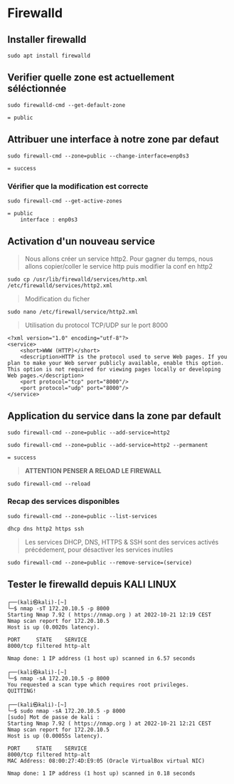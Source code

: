 # Firewalld



## Installer firewalld
    sudo apt install firewalld

## Verifier quelle zone est actuellement séléctionnée

    sudo firewalld-cmd --get-default-zone
    
    = public


## Attribuer une interface à notre zone par defaut
    
    sudo firewall-cmd --zone=public --change-interface=enp0s3

    = success

### Vérifier que la modification est correcte 
    
    sudo firewall-cmd --get-active-zones

    = public
        interface : enp0s3


## Activation d'un nouveau service

> Nous allons créer un service http2. Pour gagner du temps, nous allons copier/coller le service http puis modifier la conf en http2

    sudo cp /usr/lib/firewalld/services/http.xml /etc/firewalld/services/http2.xml

> Modification du ficher
    
    sudo nano /etc/firewall/service/http2.xml


> Utilisation du protocol TCP/UDP sur le port 8000

    <?xml version="1.0" encoding="utf-8"?>
    <service>
        <short>WWW (HTTP)</short>
        <description>HTTP is the protocol used to serve Web pages. If you plan to make your Web server publicly available, enable this option. This option is not required for viewing pages locally or developing Web pages.</description>
        <port protocol="tcp" port="8000"/>
        <port protocol="udp" port="8000"/>
    </service>


## Application du service dans la zone par default 
    
    sudo firewall-cmd --zone=public --add-service=http2
    
    sudo firewall-cmd --zone=public --add-service=http2 --permanent
    
    = success

> **ATTENTION PENSER A RELOAD LE FIREWALL**
    
    sudo firewall-cmd --reload


### Recap des services disponibles

    sudo firewall-cmd --zone=public --list-services

    dhcp dns http2 https ssh

> Les services DHCP, DNS, HTTPS & SSH sont des services activés précédement, pour désactiver les services inutiles

    sudo firewall-cmd --zone=public --remove-service=(service)



## Tester le firewalld depuis KALI LINUX


    ┌──(kali㉿kali)-[~]
    └─$ nmap -sT 172.20.10.5 -p 8000
    Starting Nmap 7.92 ( https://nmap.org ) at 2022-10-21 12:19 CEST
    Nmap scan report for 172.20.10.5
    Host is up (0.0020s latency).

    PORT     STATE    SERVICE
    8000/tcp filtered http-alt

    Nmap done: 1 IP address (1 host up) scanned in 6.57 seconds
                                                                                                                                                                                                                                            
    ┌──(kali㉿kali)-[~]
    └─$ nmap -sA 172.20.10.5 -p 8000
    You requested a scan type which requires root privileges.
    QUITTING!
                                                                                                                                                                                                                                            
    ┌──(kali㉿kali)-[~]
    └─$ sudo nmap -sA 172.20.10.5 -p 8000
    [sudo] Mot de passe de kali : 
    Starting Nmap 7.92 ( https://nmap.org ) at 2022-10-21 12:21 CEST
    Nmap scan report for 172.20.10.5
    Host is up (0.00055s latency).

    PORT     STATE    SERVICE
    8000/tcp filtered http-alt
    MAC Address: 08:00:27:4D:E9:05 (Oracle VirtualBox virtual NIC)

    Nmap done: 1 IP address (1 host up) scanned in 0.18 seconds
